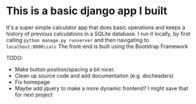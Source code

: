 # This is a basic django app I built
It's a super simple calculator app that does basic operations and keeps a history of previous calculations in a SQLite database. 
I run it locally, by first calling `python manage.py runserver` and then navigating to `localhost:8000\calc` 
The front-end is built using the Bootstrap Framework

TODO:
* Make button position/spacing a bit nicer.
* Clean up source code and add documentaiton (e.g. docheaders)
* Fix homepage 
* Maybe add jquery to make a more dynamic frontend? I might save that for next project
